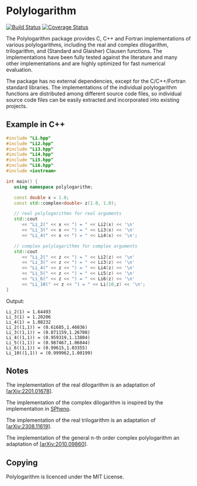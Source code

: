 Polylogarithm
=============

[![Build Status](https://github.com/Expander/polylogarithm/workflows/test/badge.svg)](https://github.com/Expander/polylogarithm/actions)
[![Coverage Status](https://coveralls.io/repos/github/Expander/polylogarithm/badge.svg)](https://coveralls.io/github/Expander/polylogarithm)

The Polylogarithm package provides C, C++ and Fortran implementations
of various polylogarithms, including the real and complex dilogarithm,
trilogarithm, and (Standard and Glaisher) Clausen functions.  The
implementations have been fully tested against the literature and many
other implementations and are highly optimized for fast numerical
evaluation.

The package has no external dependencies, except for the C/C++/Fortran
standard libraries.  The implementations of the individual polylogarithm
functions are distributed among different source code files, so
individual source code files can be easily extracted and incorporated
into existing projects.


Example in C++
--------------

```.cpp
#include "Li.hpp"
#include "Li2.hpp"
#include "Li3.hpp"
#include "Li4.hpp"
#include "Li5.hpp"
#include "Li6.hpp"
#include <iostream>

int main() {
   using namespace polylogarithm;

   const double x = 1.0;
   const std::complex<double> z(1.0, 1.0);

   // real polylogarithms for real arguments
   std::cout
      << "Li_2(" << x << ") = " << Li2(x) << '\n'
      << "Li_3(" << x << ") = " << Li3(x) << '\n'
      << "Li_4(" << x << ") = " << Li4(x) << '\n';

   // complex polylogarithms for complex arguments
   std::cout
      << "Li_2(" << z << ") = " << Li2(z) << '\n'
      << "Li_3(" << z << ") = " << Li3(z) << '\n'
      << "Li_4(" << z << ") = " << Li4(z) << '\n'
      << "Li_5(" << z << ") = " << Li5(z) << '\n'
      << "Li_6(" << z << ") = " << Li6(z) << '\n'
      << "Li_10(" << z << ") = " << Li(10,z) << '\n';
}
```

Output:

```
Li_2(1) = 1.64493
Li_3(1) = 1.20206
Li_4(1) = 1.08232
Li_2((1,1)) = (0.61685,1.46036)
Li_3((1,1)) = (0.871159,1.26708)
Li_4((1,1)) = (0.959319,1.13804)
Li_5((1,1)) = (0.987467,1.06844)
Li_6((1,1)) = (0.99615,1.03355)
Li_10((1,1)) = (0.999962,1.00199)
```


Notes
-----

The implementation of the real dilogarithm is an adaptation of
[[arXiv:2201.01678](https://arxiv.org/abs/2201.01678)].

The implementation of the complex dilogarithm is inspired by the
implementation in [SPheno](https://spheno.hepforge.org/).

The implementation of the real trilogarithm is an adaptation of
[[arXiv:2308.11619](https://arxiv.org/abs/2308.11619)].

The implementation of the general n-th order complex polylogarithm an
adaptation of [[arXiv:2010.09860](https://arxiv.org/abs/2010.09860)].


Copying
-------

Polylogarithm is licenced under the MIT License.
